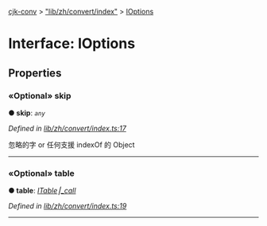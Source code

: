 [cjk-conv](../README.md) > ["lib/zh/convert/index"](../modules/_lib_zh_convert_index_.md) > [IOptions](../interfaces/_lib_zh_convert_index_.ioptions.md)



# Interface: IOptions


## Properties
<a id="skip"></a>

### «Optional» skip

**●  skip**:  *`any`* 

*Defined in [lib/zh/convert/index.ts:17](https://github.com/bluelovers/cjk-convert/blob/7c2ab19/lib/zh/convert/index.ts#L17)*



忽略的字 or 任何支援 indexOf 的 Object




___

<a id="table"></a>

### «Optional» table

**●  table**:  *[ITable](_lib_zh_convert_index_.itable.md)⎮[_call](../modules/_lib_zh_convert_index_.md#_call)* 

*Defined in [lib/zh/convert/index.ts:19](https://github.com/bluelovers/cjk-convert/blob/7c2ab19/lib/zh/convert/index.ts#L19)*





___


